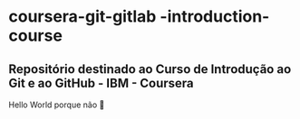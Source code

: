 # coursera-git-gitlab -introduction-course

## Repositório destinado ao Curso de Introdução ao Git e ao GitHub - IBM - Coursera

Hello World porque não 🖖
